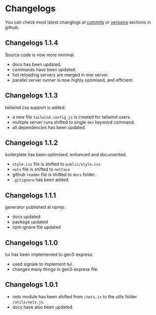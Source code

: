 # Changelogs
You can check most latest changlogs at [commits](https://github.com/OurCodeBase/gen3-express/commits/main/) or [versions](https://github.com/OurCodeBase/gen3-express/releases) sections in github.

## Changelogs 1.1.4
Source code is now more minimal.
- docs has been updated.
- commands have been updated.
- hot reloading servers are merged in one server.
- parallel server runner is now highly optimised, and efficient.

## Changelogs 1.1.3
tailwind css support is added.
- a new file `tailwind.config.js` is created for tailwind users.
- multiple server runs shifted to single `dev` keyword command.
- all dependencies has been updated.

## Changelogs 1.1.2
boilerplate has been optimised, enhanced and documented.
- `style.css` file is shifted to `public/style.css`
- `nets` file is shifted to `netface`
- github `readme` file is shifted to `docs` folder.
- `.gitignore` has been added.

## Changelogs 1.1.1
generator published at npmjs.
- docs updated
- package updated
- npm ignore file updated

## Changelogs 1.1.0
tui has been implemented to gen3-express.
- used signale to implement tui.
- changes many things in gen3-express file.

## Changelogs 1.0.1
- nets module has been shifted from `/nets.js` to the utils folder `/utils/nets.js`.
- docs have also been updated.
